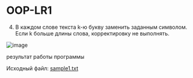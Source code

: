 # OOP-LR1

4) В каждом слове текста k-ю букву заменить заданным символом. Если k больше длины слова, корректировку не выполнять.

![image](https://github.com/user-attachments/assets/cb81924b-4646-49c4-8e85-f8899dc87be1)

 результат работы программы

Исходный файл:
[sample1.txt](https://github.com/user-attachments/files/17808365/sample1.txt)
